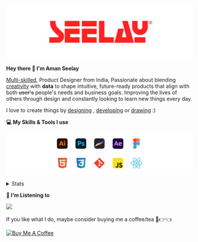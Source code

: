 [![banner](./images/seelay.svg)](https://www.seelay.in)

**Hey there 👋 I'm Aman Seelay**

[Multi-skilled](https://www.seelay.in/#skills), Product Designer from India, Passionate about blending [creativity](https://illustrations.seelay.in) with <b>data</b> to shape intuitive, future-ready products that align with both <s>user's</s> people's needs and business goals. Improving the lives of others through design and constantly looking to learn new things every day.

I love to create things by [designing](https://www.seelay.in/#work) , [developing](https://www.seelay.in/#projects) or [drawing](https://art.seelay.in) :)

**💻 My Skills & Tools I use**

[![banner](./images/skills&tools.svg)](https://www.seelay.in/about)

<details>
  <summary>Stats</summary>

---

<!--START_SECTION:waka-->
![Profile Views](http://img.shields.io/badge/Profile%20Views-0-blue)

**🐱 My GitHub Data** 

> 📦 823.9 kB Used in GitHub's Storage 
 > 
> 🏆 294 Contributions in the Year 2025
 > 
> 💼 Opted to Hire
 > 
> 📜 1 Public Repository 
 > 
> 🔑 47 Private Repository 
 > 
**I'm a Night 🦉** 

```text
🌞 Morning                367 commits         ███░░░░░░░░░░░░░░░░░░░░░░   12.26 % 
🌆 Daytime                489 commits         ████░░░░░░░░░░░░░░░░░░░░░   16.33 % 
🌃 Evening                942 commits         ████████░░░░░░░░░░░░░░░░░   31.46 % 
🌙 Night                  1196 commits        ██████████░░░░░░░░░░░░░░░   39.95 % 
```
📅 **I'm Most Productive on Thursday** 

```text
Monday                   365 commits         ███░░░░░░░░░░░░░░░░░░░░░░   12.19 % 
Tuesday                  463 commits         ████░░░░░░░░░░░░░░░░░░░░░   15.46 % 
Wednesday                382 commits         ███░░░░░░░░░░░░░░░░░░░░░░   12.76 % 
Thursday                 529 commits         ████░░░░░░░░░░░░░░░░░░░░░   17.67 % 
Friday                   375 commits         ███░░░░░░░░░░░░░░░░░░░░░░   12.53 % 
Saturday                 379 commits         ███░░░░░░░░░░░░░░░░░░░░░░   12.66 % 
Sunday                   501 commits         ████░░░░░░░░░░░░░░░░░░░░░   16.73 % 
```


📊 **This Week I Spent My Time On** 

```text
🕑︎ Time Zone: Asia/Kolkata

💬 Programming Languages: 
Other                    28 hrs 13 mins      ██████████████████░░░░░░░   73.28 % 
JavaScript               6 hrs 23 mins       ████░░░░░░░░░░░░░░░░░░░░░   16.60 % 
CSS                      1 hr 49 mins        █░░░░░░░░░░░░░░░░░░░░░░░░   04.73 % 
HTML                     1 hr 39 mins        █░░░░░░░░░░░░░░░░░░░░░░░░   04.31 % 
Markdown                 12 mins             ░░░░░░░░░░░░░░░░░░░░░░░░░   00.55 % 

🔥 Editors: 
Chrome                   22 hrs 20 mins      ███████████████░░░░░░░░░░   58.04 % 
VS Code                  9 hrs 47 mins       ██████░░░░░░░░░░░░░░░░░░░   25.43 % 
Edge                     6 hrs 21 mins       ████░░░░░░░░░░░░░░░░░░░░░   16.53 % 

💻 Operating System: 
Windows                  38 hrs 30 mins      █████████████████████████   100.00 % 
```

**I Mostly Code in JavaScript** 

```text
JavaScript               30 repos            ███████████████░░░░░░░░░░   61.22 % 
TypeScript               12 repos            ██████░░░░░░░░░░░░░░░░░░░   24.49 % 
HTML                     4 repos             ██░░░░░░░░░░░░░░░░░░░░░░░   08.16 % 
Java                     3 repos             ██░░░░░░░░░░░░░░░░░░░░░░░   06.12 % 
```




 Last Updated on 14/02/2025 06:46:03 UTC
<!--END_SECTION:waka-->

---

 </details>

**🎵 I'm Listening to**

<object data="https://now-play.vercel.app/api/generate?uid=7a17a86e-d6b7-43b5-8d9c-1d6dae42a779" >

  <img src="https://now-play.vercel.app/api/generate?uid=7a17a86e-d6b7-43b5-8d9c-1d6dae42a779" />

</object>

If you like what I do, maybe consider buying me a coffee/tea 🥺👉👈

<a href="https://www.buymeacoffee.com/seelay" target="_blank"><img src="https://cdn.buymeacoffee.com/buttons/v2/default-red.png" alt="Buy Me A Coffee" width="150" ></a>
